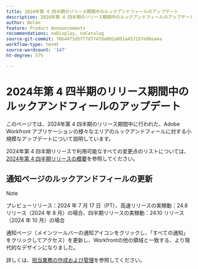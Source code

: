```yaml
---
title: 2024年第 4 四半期のリリース期間中のルックアンドフィールのアップデート
description: 2024年第 4 四半期のリリース期間中のルックアンドフィールのアップデート
author: Nolan
feature: Product Announcements
recommendations: noDisplay, noCatalog
source-git-commit: 76b44f3d5ff7d7747da801a051a457157e08ea4a
workflow-type: tm+mt
source-wordcount: '147'
ht-degree: 57%

---
```


# 2024年第 4 四半期のリリース期間中のルックアンドフィールのアップデート

このページでは、2024年第 4 四半期のリリース期間中に行われた、Adobe Workfront アプリケーションの様々なエリアのルックアンドフィールに対する小規模なアップデートについて説明しています。

2024年第 4 四半期リリースで利用可能なすべての変更点のリストについては、[2024年第 4 四半期リリースの概要](/help/quicksilver/product-announcements/product-releases/24-q4-release-activity/24-q4-release-overview.md)を参照してください。

## 通知ページのルックアンドフィールの更新

>[!NOTE]
>
>プレビューリリース：2024 年 7 月 17 日（PT）、高速リリースの実稼動：24.8 リリース（2024 年 8 月）の場合、四半期リリースの実稼動：24.10 リリース（2024 年 10 月）の場合

通知ページ（メインツールバーの通知アイコンをクリックし、「すべての通知」をクリックしてアクセス）を更新し、Workfrontの他の領域と一致する、より現代的なデザインになりました。

詳しくは、[担当業務の作成および管理](/help/quicksilver/administration-and-setup/set-up-workfront/organizational-setup/create-manage-job-roles.md)を参照してください。
